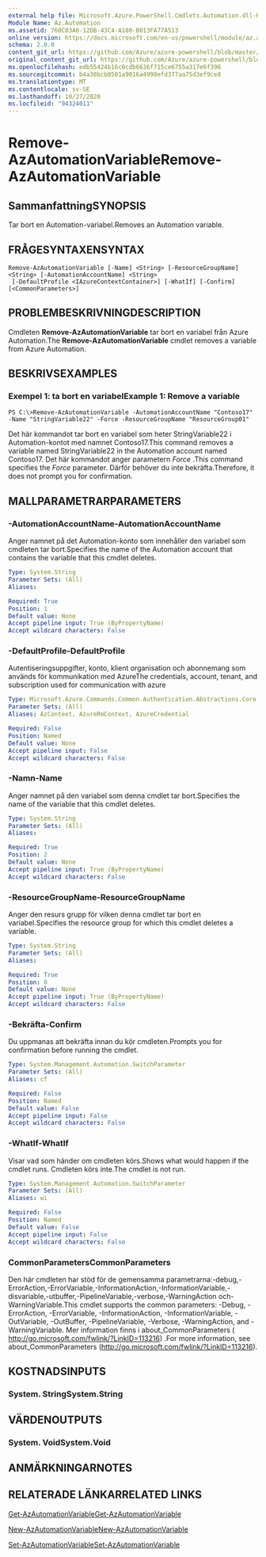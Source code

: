 ```yaml
---
external help file: Microsoft.Azure.PowerShell.Cmdlets.Automation.dll-Help.xml
Module Name: Az.Automation
ms.assetid: 760C03A0-12DB-43C4-A180-B013FA77A513
online version: https://docs.microsoft.com/en-us/powershell/module/az.automation/remove-azautomationvariable
schema: 2.0.0
content_git_url: https://github.com/Azure/azure-powershell/blob/master/src/Automation/Automation/help/Remove-AzAutomationVariable.md
original_content_git_url: https://github.com/Azure/azure-powershell/blob/master/src/Automation/Automation/help/Remove-AzAutomationVariable.md
ms.openlocfilehash: edb55424b16c0cdb6636f715ce6755a317e6f396
ms.sourcegitcommit: b4a38bcb0501a9016a4998efd377aa75d3ef9ce8
ms.translationtype: MT
ms.contentlocale: sv-SE
ms.lasthandoff: 10/27/2020
ms.locfileid: "94324011"
---
```

# <span data-ttu-id="3833e-101">Remove-AzAutomationVariable</span><span class="sxs-lookup"><span data-stu-id="3833e-101">Remove-AzAutomationVariable</span></span>

## <span data-ttu-id="3833e-102">Sammanfattning</span><span class="sxs-lookup"><span data-stu-id="3833e-102">SYNOPSIS</span></span>
<span data-ttu-id="3833e-103">Tar bort en Automation-variabel.</span><span class="sxs-lookup"><span data-stu-id="3833e-103">Removes an Automation variable.</span></span>

## <span data-ttu-id="3833e-104">FRÅGESYNTAXEN</span><span class="sxs-lookup"><span data-stu-id="3833e-104">SYNTAX</span></span>

```
Remove-AzAutomationVariable [-Name] <String> [-ResourceGroupName] <String> [-AutomationAccountName] <String>
 [-DefaultProfile <IAzureContextContainer>] [-WhatIf] [-Confirm] [<CommonParameters>]
```

## <span data-ttu-id="3833e-105">PROBLEMBESKRIVNING</span><span class="sxs-lookup"><span data-stu-id="3833e-105">DESCRIPTION</span></span>
<span data-ttu-id="3833e-106">Cmdleten **Remove-AzAutomationVariable** tar bort en variabel från Azure Automation.</span><span class="sxs-lookup"><span data-stu-id="3833e-106">The **Remove-AzAutomationVariable** cmdlet removes a variable from Azure Automation.</span></span>

## <span data-ttu-id="3833e-107">BESKRIVS</span><span class="sxs-lookup"><span data-stu-id="3833e-107">EXAMPLES</span></span>

### <span data-ttu-id="3833e-108">Exempel 1: ta bort en variabel</span><span class="sxs-lookup"><span data-stu-id="3833e-108">Example 1: Remove a variable</span></span>
```
PS C:\>Remove-AzAutomationVariable -AutomationAccountName "Contoso17" -Name "StringVariable22" -Force -ResourceGroupName "ResourceGroup01"
```

<span data-ttu-id="3833e-109">Det här kommandot tar bort en variabel som heter StringVariable22 i Automation-kontot med namnet Contoso17.</span><span class="sxs-lookup"><span data-stu-id="3833e-109">This command removes a variable named StringVariable22 in the Automation account named Contoso17.</span></span>
<span data-ttu-id="3833e-110">Det här kommandot anger parametern *Force* .</span><span class="sxs-lookup"><span data-stu-id="3833e-110">This command specifies the *Force* parameter.</span></span>
<span data-ttu-id="3833e-111">Därför behöver du inte bekräfta.</span><span class="sxs-lookup"><span data-stu-id="3833e-111">Therefore, it does not prompt you for confirmation.</span></span>

## <span data-ttu-id="3833e-112">MALLPARAMETRAR</span><span class="sxs-lookup"><span data-stu-id="3833e-112">PARAMETERS</span></span>

### <span data-ttu-id="3833e-113">-AutomationAccountName</span><span class="sxs-lookup"><span data-stu-id="3833e-113">-AutomationAccountName</span></span>
<span data-ttu-id="3833e-114">Anger namnet på det Automation-konto som innehåller den variabel som cmdleten tar bort.</span><span class="sxs-lookup"><span data-stu-id="3833e-114">Specifies the name of the Automation account that contains the variable that this cmdlet deletes.</span></span>

```yaml
Type: System.String
Parameter Sets: (All)
Aliases:

Required: True
Position: 1
Default value: None
Accept pipeline input: True (ByPropertyName)
Accept wildcard characters: False
```

### <span data-ttu-id="3833e-115">-DefaultProfile</span><span class="sxs-lookup"><span data-stu-id="3833e-115">-DefaultProfile</span></span>
<span data-ttu-id="3833e-116">Autentiseringsuppgifter, konto, klient organisation och abonnemang som används för kommunikation med Azure</span><span class="sxs-lookup"><span data-stu-id="3833e-116">The credentials, account, tenant, and subscription used for communication with azure</span></span>

```yaml
Type: Microsoft.Azure.Commands.Common.Authentication.Abstractions.Core.IAzureContextContainer
Parameter Sets: (All)
Aliases: AzContext, AzureRmContext, AzureCredential

Required: False
Position: Named
Default value: None
Accept pipeline input: False
Accept wildcard characters: False
```

### <span data-ttu-id="3833e-117">-Namn</span><span class="sxs-lookup"><span data-stu-id="3833e-117">-Name</span></span>
<span data-ttu-id="3833e-118">Anger namnet på den variabel som denna cmdlet tar bort.</span><span class="sxs-lookup"><span data-stu-id="3833e-118">Specifies the name of the variable that this cmdlet deletes.</span></span>

```yaml
Type: System.String
Parameter Sets: (All)
Aliases:

Required: True
Position: 2
Default value: None
Accept pipeline input: True (ByPropertyName)
Accept wildcard characters: False
```

### <span data-ttu-id="3833e-119">-ResourceGroupName</span><span class="sxs-lookup"><span data-stu-id="3833e-119">-ResourceGroupName</span></span>
<span data-ttu-id="3833e-120">Anger den resurs grupp för vilken denna cmdlet tar bort en variabel.</span><span class="sxs-lookup"><span data-stu-id="3833e-120">Specifies the resource group for which this cmdlet deletes a variable.</span></span>

```yaml
Type: System.String
Parameter Sets: (All)
Aliases:

Required: True
Position: 0
Default value: None
Accept pipeline input: True (ByPropertyName)
Accept wildcard characters: False
```

### <span data-ttu-id="3833e-121">-Bekräfta</span><span class="sxs-lookup"><span data-stu-id="3833e-121">-Confirm</span></span>
<span data-ttu-id="3833e-122">Du uppmanas att bekräfta innan du kör cmdleten.</span><span class="sxs-lookup"><span data-stu-id="3833e-122">Prompts you for confirmation before running the cmdlet.</span></span>

```yaml
Type: System.Management.Automation.SwitchParameter
Parameter Sets: (All)
Aliases: cf

Required: False
Position: Named
Default value: False
Accept pipeline input: False
Accept wildcard characters: False
```

### <span data-ttu-id="3833e-123">-WhatIf</span><span class="sxs-lookup"><span data-stu-id="3833e-123">-WhatIf</span></span>
<span data-ttu-id="3833e-124">Visar vad som händer om cmdleten körs.</span><span class="sxs-lookup"><span data-stu-id="3833e-124">Shows what would happen if the cmdlet runs.</span></span>
<span data-ttu-id="3833e-125">Cmdleten körs inte.</span><span class="sxs-lookup"><span data-stu-id="3833e-125">The cmdlet is not run.</span></span>

```yaml
Type: System.Management.Automation.SwitchParameter
Parameter Sets: (All)
Aliases: wi

Required: False
Position: Named
Default value: False
Accept pipeline input: False
Accept wildcard characters: False
```

### <span data-ttu-id="3833e-126">CommonParameters</span><span class="sxs-lookup"><span data-stu-id="3833e-126">CommonParameters</span></span>
<span data-ttu-id="3833e-127">Den här cmdleten har stöd för de gemensamma parametrarna:-debug,-ErrorAction,-ErrorVariable,-InformationAction,-InformationVariable,-disvariable,-utbuffer,-PipelineVariable,-verbose,-WarningAction och-WarningVariable.</span><span class="sxs-lookup"><span data-stu-id="3833e-127">This cmdlet supports the common parameters: -Debug, -ErrorAction, -ErrorVariable, -InformationAction, -InformationVariable, -OutVariable, -OutBuffer, -PipelineVariable, -Verbose, -WarningAction, and -WarningVariable.</span></span> <span data-ttu-id="3833e-128">Mer information finns i about_CommonParameters ( http://go.microsoft.com/fwlink/?LinkID=113216) .</span><span class="sxs-lookup"><span data-stu-id="3833e-128">For more information, see about_CommonParameters (http://go.microsoft.com/fwlink/?LinkID=113216).</span></span>

## <span data-ttu-id="3833e-129">KOSTNADS</span><span class="sxs-lookup"><span data-stu-id="3833e-129">INPUTS</span></span>

### <span data-ttu-id="3833e-130">System. String</span><span class="sxs-lookup"><span data-stu-id="3833e-130">System.String</span></span>

## <span data-ttu-id="3833e-131">VÄRDEN</span><span class="sxs-lookup"><span data-stu-id="3833e-131">OUTPUTS</span></span>

### <span data-ttu-id="3833e-132">System. Void</span><span class="sxs-lookup"><span data-stu-id="3833e-132">System.Void</span></span>

## <span data-ttu-id="3833e-133">ANMÄRKNINGAR</span><span class="sxs-lookup"><span data-stu-id="3833e-133">NOTES</span></span>

## <span data-ttu-id="3833e-134">RELATERADE LÄNKAR</span><span class="sxs-lookup"><span data-stu-id="3833e-134">RELATED LINKS</span></span>

[<span data-ttu-id="3833e-135">Get-AzAutomationVariable</span><span class="sxs-lookup"><span data-stu-id="3833e-135">Get-AzAutomationVariable</span></span>](./Get-AzAutomationVariable.md)

[<span data-ttu-id="3833e-136">New-AzAutomationVariable</span><span class="sxs-lookup"><span data-stu-id="3833e-136">New-AzAutomationVariable</span></span>](./New-AzAutomationVariable.md)

[<span data-ttu-id="3833e-137">Set-AzAutomationVariable</span><span class="sxs-lookup"><span data-stu-id="3833e-137">Set-AzAutomationVariable</span></span>](./Set-AzAutomationVariable.md)


